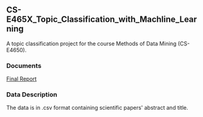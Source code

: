 ## CS-E465X_Topic_Classification_with_Machline_Learning
A topic classification project for the course Methods of Data Mining (CS-E4650). 

### Documents
[Final Report](Project_Report_Final_version.pdf)

### Data Description
The data is in .csv format containing scientific papers' abstract and title. 

